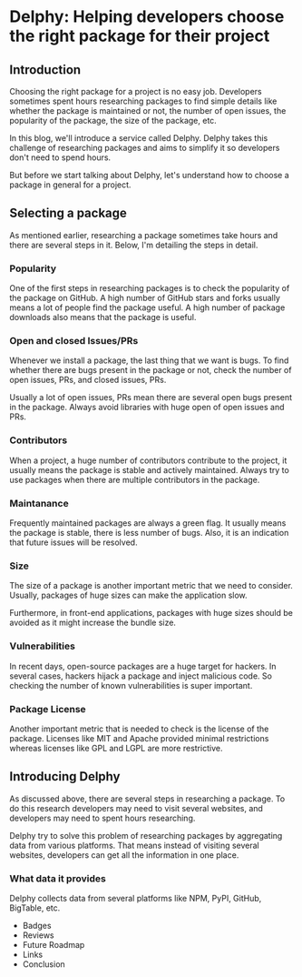 # Delphy: Helping developers choose the right package for their project
## Introduction
Choosing the right package for a project is no easy job. Developers sometimes spent hours researching packages to find simple details like whether the package is maintained or not, the number of open issues, the popularity of the package, the size of the package, etc.

In this blog, we'll introduce a service called Delphy. Delphy takes this challenge of researching packages and aims to simplify it so developers don't need to spend hours.

But before we start talking about Delphy, let's understand how to choose a package in general for a project.

## Selecting a package
As mentioned earlier, researching a package sometimes take hours and there are several steps in it. Below, I'm detailing the steps in detail.

### Popularity
One of the first steps in researching packages is to check the popularity of the package on GitHub. A high number of GitHub stars and forks usually means a lot of people find the package useful. A high number of package downloads also means that the package is useful. 

### Open and closed Issues/PRs
Whenever we install a package, the last thing that we want is bugs. To find whether there are bugs present in the package or not, check the number of open issues, PRs, and closed issues, PRs.

Usually a lot of open issues, PRs mean there are several open bugs present in the package. Always avoid libraries with huge open of open issues and PRs.

### Contributors
When a project, a huge number of contributors contribute to the project, it usually means the package is stable and actively maintained. Always try to use packages when there are multiple contributors in the package.

### Maintanance
Frequently maintained packages are always a green flag. It usually means the package is stable, there is less number of bugs. Also, it is an indication that future issues will be resolved.

### Size
The size of a package is another important metric that we need to consider. Usually, packages of huge sizes can make the application slow. 

Furthermore, in front-end applications, packages with huge sizes should be avoided as it might increase the bundle size.

### Vulnerabilities
In recent days, open-source packages are a huge target for hackers. In several cases, hackers hijack a package and inject malicious code. So checking the number of known vulnerabilities is super important.

### Package License
Another important metric that is needed to check is the license of the package. Licenses like MIT and Apache provided minimal restrictions whereas licenses like GPL and LGPL are more restrictive.

## Introducing Delphy
As discussed above, there are several steps in researching a package. To do this research developers may need to visit several websites, and developers may need to spent hours researching.

Delphy try to solve this problem of researching packages by aggregating data from various platforms. That means instead of visiting several websites, developers can get all the information in one place.

### What data it provides
Delphy collects data from several platforms like NPM, PyPI, GitHub, BigTable, etc. 
  - Badges
  - Reviews
- Future Roadmap
- Links
- Conclusion
